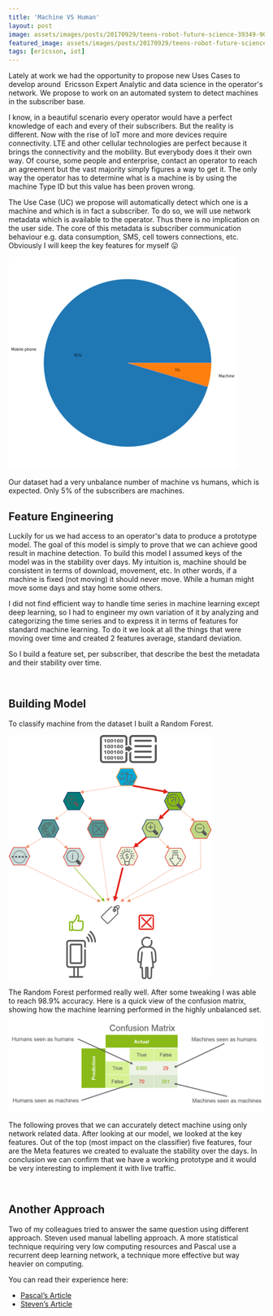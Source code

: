 ```yaml
---
title: 'Machine VS Human'
layout: post
image: assets/images/posts/20170929/teens-robot-future-science-39349-900x515.jpeg
featured_image: assets/images/posts/20170929/teens-robot-future-science-39349-900x515.jpeg
tags: [ericsson, iot]
---
```

Lately at work we had the opportunity to propose new Uses Cases to develop around  Ericsson Expert Analytic and data science in the operator's network. We propose to work on an automated system to detect machines in the subscriber base.

<!--more-->

I know, in a beautiful scenario every operator would have a perfect knowledge of each and every of their subscribers. But the reality is different. Now with the rise of IoT more and more devices require connectivity. LTE and other cellular technologies are perfect because it brings the connectivity and the mobility. But everybody does it their own way. Of course, some people and enterprise, contact an operator to reach an agreement but the vast majority simply figures a way to get it. The only way the operator has to determine what is a machine is by using the machine Type ID but this value has been proven wrong.

The Use Case (UC) we propose will automatically detect which one is a machine and which is in fact a subscriber. To do so, we will use network metadata which is available to the operator. Thus there is no implication on the user side. The core of this metadata is subscriber communication behaviour e.g. data consumption, SMS, cell towers connections, etc. Obviously I will keep the key features for myself 😛

![tagging](assets/images/posts/20170929/Tagging.png#center)

Our dataset had a very unbalance number of machine vs humans, which is expected. Only 5% of the subscribers are machines.

## Feature Engineering

Luckily for us we had access to an operator's data to produce a prototype model. The goal of this model is simply to prove that we can achieve good result in machine detection. To build this model I assumed keys of the model was in the stability over days. My intuition is, machine should be consistent in terms of download, movement, etc. In other words, if a machine is fixed (not moving) it should never move. While a human might move some days and stay home some others.

I did not find efficient way to handle time series in machine learning except deep learning, so I had to engineer my own variation of it by analyzing and categorizing the time series and to express it in terms of features for standard machine learning. To do it we look at all the things that were moving over time and created 2 features average, standard deviation.

So I build a feature set, per subscriber, that describe the best the metadata and their stability over time.

&nbsp;

## Building Model

To classify machine from the dataset I built a Random Forest.

![random_forest](assets/images/posts/20170929/randomForest.png#center)

The Random Forest performed really well. After some tweaking I was able to reach 98.9% accuracy. Here is a quick view of the confusion matrix, showing how the machine learning performed in the highly unbalanced set.

![confusion](assets/images/posts/20170929/confusion.png)

The following proves that we can accurately detect machine using only network related data. After looking at our model, we looked at the key features. Out of the top (most impact on the classifier) five features, four are the Meta features we created to evaluate the stability over the days. In conclusion we can confirm that we have a working prototype and it would be very interesting to implement it with live traffic.

&nbsp;

## Another Approach

Two of my colleagues tried to answer the same question using different approach. Steven used manual labelling approach. A more statistical technique requiring very low computing resources and Pascal use a recurrent deep learning network, a technique more effective but way heavier on computing.

You can read their experience here:

* [Pascal&#8217;s Article](https://thelonenutblog.wordpress.com/2017/09/29/a-battle-between-man-and-machine/)
* [Steven&#8217;s Article](https://beyondthetechhype.blog/2017/10/20/data-examination-and-home-made-classifiers/)
